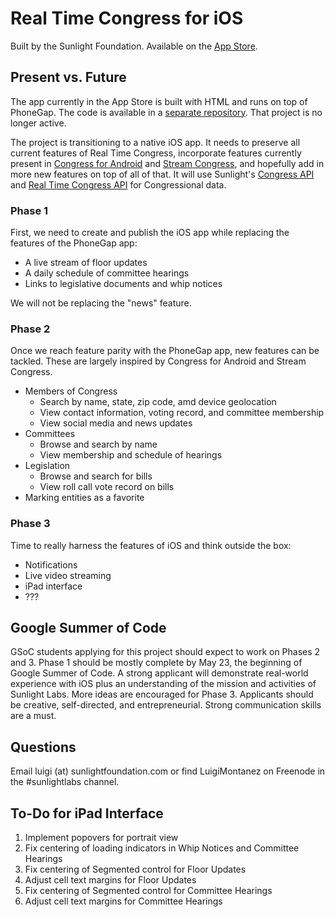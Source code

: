 # Real Time Congress for iOS

Built by the Sunlight Foundation. Available on the [App Store](http://itunes.com/apps/realtimecongress).

## Present vs. Future

The app currently in the App Store is built with HTML and runs on top of PhoneGap. The code is available in a [separate repository](https://github.com/sunlightlabs/real_time_congress-iphone_html). That project is no longer active.

The project is transitioning to a native iOS app. It needs to preserve all current features of Real Time Congress, incorporate features currently present in [Congress for Android](http://sunlightfoundation.com/projects/congress-for-android/) and [Stream Congress](http://streamcongress.com), and hopefully add in more new features on top of all of that. It will use Sunlight's [Congress API](http://services.sunlightlabs.com/docs/Sunlight_Congress_API/) and [Real Time Congress API](http://services.sunlightlabs.com/docs/Real_Time_Congress_API/) for Congressional data.

### Phase 1

First, we need to create and publish the iOS app while replacing the features of the PhoneGap app:

* A live stream of floor updates
* A daily schedule of committee hearings
* Links to legislative documents and whip notices

We will not be replacing the "news" feature.

### Phase 2

Once we reach feature parity with the PhoneGap app, new features can be tackled. These are largely inspired by Congress for Android and Stream Congress.

* Members of Congress
  * Search by name, state, zip code, amd device geolocation
  * View contact information, voting record, and committee membership
  * View social media and news updates
* Committees
  * Browse and search by name
  * View membership and schedule of hearings
* Legislation
  * Browse and search for bills
  * View roll call vote record on bills
* Marking entities as a favorite

### Phase 3

Time to really harness the features of iOS and think outside the box:

* Notifications
* Live video streaming
* iPad interface
* ???

## Google Summer of Code

GSoC students applying for this project should expect to work on Phases 2 and 3. Phase 1 should be mostly complete by May 23, the beginning of Google Summer of Code. A strong applicant will demonstrate real-world experience with iOS plus an understanding of the mission and activities of Sunlight Labs. More ideas are encouraged for Phase 3. Applicants should be creative, self-directed, and entrepreneurial. Strong communication skills are a must.

## Questions

Email luigi (at) sunlightfoundation.com or find LuigiMontanez on Freenode in the #sunlightlabs channel.

## To-Do for iPad Interface
1. Implement popovers for portrait view
2. Fix centering of loading indicators in Whip Notices and Committee Hearings
3. Fix centering of Segmented control for Floor Updates
4. Adjust cell text margins for Floor Updates
5. Fix centering of Segmented control for Committee Hearings
6. Adjust cell text margins for Committee Hearings
